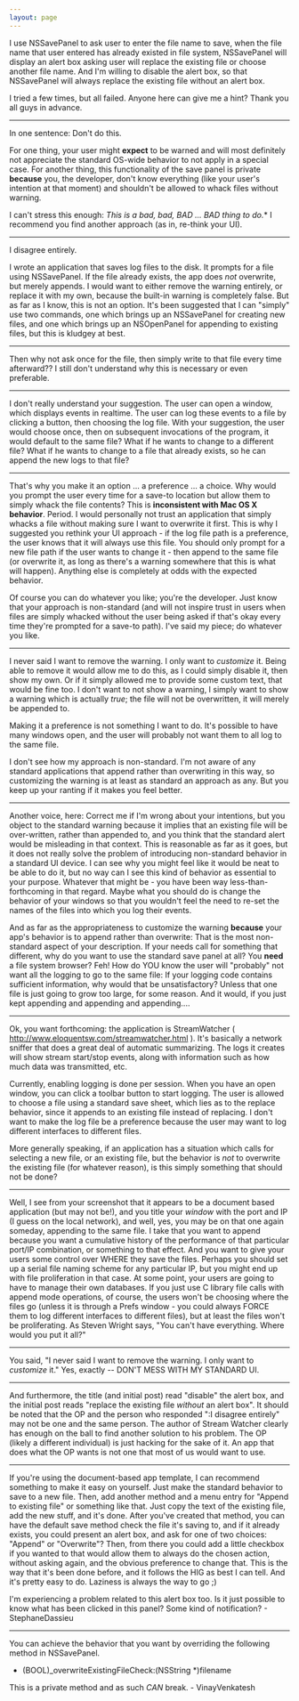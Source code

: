 ```yaml
---
layout: page
---
```




I use NSSavePanel to ask user to enter the file name to save, when the file name that user entered has already existed in file system, NSSavePanel will display an alert box asking user will replace the existing file or choose another file name. And I'm willing to disable the alert box, so that NSSavePanel will always replace the existing file without an alert box.

I tried a few times, but all failed. Anyone here can give me a hint? Thank you all guys in advance.

----

In one sentence: Don't do this. 

For one thing, your user might **expect** to be warned and will most definitely not appreciate the standard OS-wide behavior to not apply in a special case. For another thing, this functionality of the save panel is private **because** you, the developer, don't know everything (like your user's intention at that moment) and shouldn't be allowed to whack files without warning.

I can't stress this enough: *This is a bad, bad, BAD ... *BAD* thing to do.** I recommend you find another approach (as in, re-think your UI).

----
I disagree entirely.

I wrote an application that saves log files to the disk. It prompts for a file using NSSavePanel. If the file already exists, the app does *not* overwrite, but merely appends. I would want to either remove the warning entirely, or replace it with my own, because the built-in warning is completely false. But as far as I know, this is not an option. It's been suggested that I can "simply" use two commands, one which brings up an NSSavePanel for creating new files, and one which brings up an NSOpenPanel for appending to existing files, but this is kludgey at best.

----

Then why not ask once for the file, then simply write to that file every time afterward?? I still don't  understand why this is necessary or even preferable.

----
I don't really understand your suggestion. The user can open a window, which displays events in realtime. The user can log these events to a file by clicking a button, then choosing the log file. With your suggestion, the user would choose once, then on subsequent invocations of the program, it would default to the same file? What if he wants to change to a different file? What if he wants to change to a file that already exists, so he can append the new logs to that file?

----

That's why you make it an option ... a preference ... a choice. Why would you prompt the user every time for a save-to location but allow them to simply whack the file contents? This is **inconsistent with Mac OS X behavior**. Period. I would personally not trust an application that simply whacks a file without making sure I want to overwrite it first. This is why I suggested you rethink your UI approach - if the log file path is a preference, the user knows that it will always use this file. You should only prompt for a new file path if the user wants to change it - then append to the same file (or overwrite it, as long as there's a warning somewhere that this is what will happen). Anything else is completely at odds with the expected behavior.

Of course you can do whatever you like; you're the developer. Just know that your approach is non-standard (and will not inspire trust in users when files are simply whacked without the user being asked if that's okay every time they're prompted for a save-to path). I've said my piece; do whatever you like.

----
I never said I want to remove the warning. I only want to *customize* it. Being able to remove it would allow me to do this, as I could simply disable it, then show my own. Or if it simply allowed me to provide some custom text, that would be fine too. I don't want to not show a warning, I simply want to show a warning which is actually *true*; the file will not be overwritten, it will merely be appended to.

Making it a preference is not something I want to do. It's possible to have many windows open, and the user will probably not want them to all log to the same file.

I don't see how my approach is non-standard. I'm not aware of any standard applications that append rather than overwriting in this way, so customizing the warning is at least as standard an approach as any. But you keep up your ranting if it makes you feel better.

----

Another voice, here: Correct me if I'm wrong about your intentions, but you object to the standard warning because it implies that an existing file will be over-written, rather than appended to, and you think that the standard alert would be misleading in that context. This is reasonable as far as it goes, but it does not really solve the problem of introducing non-standard behavior in a standard UI device. I can see why you might feel like it would be neat to be able to do it, but no way can I see this kind of behavior as essential to your purpose. Whatever that might be - you have been way less-than-forthcoming in that regard. Maybe what you should do is change the behavior of your windows so that you wouldn't feel the need to re-set the names of the files into which you log their events.

And as far as the appropriateness to customize the warning **because** your app's behavior is to append rather than overwrite: That is the most non-standard aspect of your description. If your needs call for something that different, why do you want to use the standard save panel at all? 
You **need** a file system browser? Feh! How do YOU know the user will "probably" not want all the logging to go to the same file: If your logging code contains sufficient information, why would that be unsatisfactory? Unless that one file is just going to grow too large, for some reason. And it would, if you just kept appending and appending and appending....

----
Ok, you want forthcoming: the application is StreamWatcher ( http://www.eloquentsw.com/streamwatcher.html ). It's basically a network sniffer that does a great deal of automatic summarizing. The logs it creates will show stream start/stop events, along with information such as how much data was transmitted, etc.

Currently, enabling logging is done per session. When you have an open window, you can click a toolbar button to start logging. The user is allowed to choose a file using a standard save sheet, which lies as to the replace behavior, since it appends to an existing file instead of replacing. I don't want to make the log file be a preference because the user may want to log different interfaces to different files.

More generally speaking, if an application has a situation which calls for selecting a new file, or an existing file, but the behavior is *not* to overwrite the existing file (for whatever reason), is this simply something that should not be done?

----

Well, I see from your screenshot that it appears to be a document based application (but may not be!), and you title your *window* with the port and IP (I guess on the local network), and well, yes, you may be on that one again someday, appending to the same file. I take that you want to append because you want a cumulative history of the performance of that particular port/IP combination, or something to that effect. And you want to give your users some control over WHERE they save the files. Perhaps you should set up a serial file naming scheme for any particular IP, but you might end up with file proliferation in that case. At some point, your users are going to have to manage their own databases. If you just use C library file calls with append mode operations, of course, the users won't be choosing where the files go (unless it is through a Prefs window - you could always FORCE them to log different interfaces to different files), but at least the files won't be proliferating. As Steven Wright says, "You can't have everything. Where would you put it all?"

----
You said, "I never said I want to remove the warning. I only want to *customize* it." Yes, exactly -- DON'T MESS WITH MY STANDARD UI.

----

And furthermore, the title (and initial post) read "disable" the alert box, and the initial post reads "replace the existing file *without* an alert box". It should be noted that the OP and the person who responded ":I disagree entirely" may not be one and the same person. The author of Stream Watcher clearly has enough on the ball to find another solution to his problem. The OP (likely a different individual) is just hacking for the sake of it. An app that does what the OP wants is not one that most of us would want to use.

----

If you're using the document-based app template, I can recommend something to make it easy on yourself. Just make the standard behavior to save to a new file. Then, add another method and a menu entry for "Append to existing file" or something like that. Just copy the text of the existing file, add the new stuff, and it's done. After you've created that method, you can have the default save method check the file it's saving to, and if it already exists, you could present an alert box, and ask for one of two choices: "Append" or "Overwrite"? Then, from there you could add a little checkbox if you wanted to that would allow them to always do the chosen action, without asking again, and the obvious preference to change that. This is the way that it's been done before, and it follows the HIG as best I can tell. And it's pretty easy to do. Laziness is always the way to go ;)

I'm experiencing a problem related to this alert box too. Is it just possible to know what has been clicked in this panel? Some kind of notification? - StephaneDassieu

----

You can achieve the behavior that you want by overriding the following method in NSSavePanel.

- (BOOL)_overwriteExistingFileCheck:(NSString *)filename

This is a private method and as such _CAN_ break. - VinayVenkatesh
